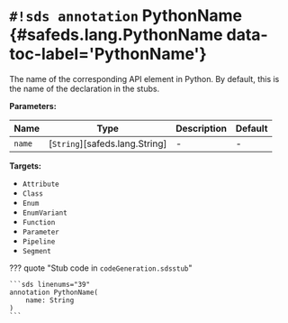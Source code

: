 # `#!sds annotation` PythonName {#safeds.lang.PythonName data-toc-label='PythonName'}

The name of the corresponding API element in Python. By default, this is the name of the declaration in the stubs.

**Parameters:**

| Name | Type | Description | Default |
|------|------|-------------|---------|
| `name` | [`String`][safeds.lang.String] | - | - |

**Targets:**

- `Attribute`
- `Class`
- `Enum`
- `EnumVariant`
- `Function`
- `Parameter`
- `Pipeline`
- `Segment`

??? quote "Stub code in `codeGeneration.sdsstub`"

    ```sds linenums="39"
    annotation PythonName(
        name: String
    )
    ```
